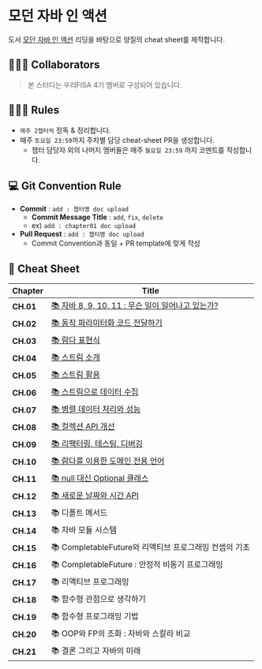 # 모던 자바 인 액션

도서 [모던 자바 인 액션](https://m.yes24.com/Goods/Detail/78660184) 리딩을 바탕으로 양질의 cheat sheet를 제작합니다.

## 🏄🏻‍♂️ Collaborators

> 본 스터디는 우리FISA 4기 멤버로 구성되어 있습니다.
> 

## 🏊🏻‍♀️ Rules

- `매주 2챕터씩` 정독 & 정리합니다. 
- 매주 `토요일 23:59`까지 주차별 담당 cheat-sheet PR을 생성합니다.
    - 챕터 담당자 외의 나머지 멤버들은 매주 `월요일 23:59` 까지 코멘트를 작성합니다.

## 💻 Git Convention Rule

- **Commit** : `add : 챕터명 doc upload`
    - **Commit Message Title** : `add`, `fix`, `delete`
    - ex) `add : chapter01 doc upload`
- **Pull Request** : `add : 챕터명 doc upload`
    - Commit Convention과 동일 + PR template에 맞게 작성

## 📎 Cheat Sheet

| **Chapter** | **Title** |
| --- | --- |
| **CH.01** | [📚 자바 8, 9, 10, 11 : 무슨 일이 일어나고 있는가?](https://github.com/ryuseunghan/java-in-action-study/blob/main/1%EC%9E%A5%20%EC%9E%90%EB%B0%94%208%2C%209%2C%2010%2C%2011%20%20%EB%AC%B4%EC%8A%A8%20%EC%9D%BC%EC%9D%B4%20%EC%9D%BC%EC%96%B4%EB%82%98%EA%B3%A0%20%EC%9E%88%EB%8A%94%EA%B0%80/ch1.md)|
| **CH.02** | [📚 동작 파라미터화 코드 전달하기](https://github.com/ryuseunghan/java-in-action-study/blob/main/2%EC%9E%A5%20%EB%8F%99%EC%A0%81%20%ED%8C%8C%EB%9D%BC%EB%AF%B8%ED%84%B0%ED%99%94%20%EC%BD%94%EB%93%9C%20%EC%A0%84%EB%8B%AC%ED%95%98%EA%B8%B0/ch2.md)|
| **CH.03** | <a href="3장 람다 표현식/ch3.md">📚 람다 표현식</a> |
| **CH.04** | <a href="4장 스트림 소개/ch4.md">📚 스트림 소개</a> |
| **CH.05** | [📚 스트림 활용](https://github.com/ryuseunghan/java-in-action-study/blob/main/5%EC%9E%A5%20%EC%8A%A4%ED%8A%B8%EB%A6%BC%20%ED%99%9C%EC%9A%A9/ch5.md) |
| **CH.06** | [📚 스트림으로 데이터 수집](https://github.com/ryuseunghan/java-in-action-study/blob/main/6%EC%9E%A5%20%EC%8A%A4%ED%8A%B8%EB%A6%BC%EC%9C%BC%EB%A1%9C%20%EB%8D%B0%EC%9D%B4%ED%84%B0%20%EC%88%98%EC%A7%91/ch6.md) |
| **CH.07** | [📚 병렬 데이터 처리와 성능](https://github.com/ryuseunghan/java-in-action-study/blob/main/7%EC%9E%A5%20%EB%B3%91%EB%A0%AC%20%EB%8D%B0%EC%9D%B4%ED%84%B0%20%EC%B2%98%EB%A6%AC%EC%99%80%20%EC%84%B1%EB%8A%A5/ch7.md) |
| **CH.08** | [📚 컬렉션 API 개선](https://github.com/ryuseunghan/java-in-action-study/blob/main/8%EC%9E%A5%20%EC%BB%AC%EB%A0%89%EC%85%98%20API%20%EA%B0%9C%EC%84%A0/ch8.md) |
| **CH.09** | [📚 리팩터링, 테스팅, 디버깅](https://github.com/ryuseunghan/java-in-action-study/blob/main/9%EC%9E%A5%20%EB%A6%AC%ED%8C%A9%ED%86%A0%EB%A7%81%2C%20%ED%85%8C%EC%8A%A4%ED%8C%85%2C%20%EB%94%94%EB%B2%84%EA%B9%85/ch9.md) |
| **CH.10** | [📚 람다를 이용한 도메인 전용 언어](https://github.com/ryuseunghan/java-in-action-study/blob/main/10%EC%9E%A5%20%EB%9E%8C%EB%8B%A4%EB%A5%BC%20%EC%9D%B4%EC%9A%A9%ED%95%9C%20%EB%8F%84%EB%A9%94%EC%9D%B8%20%EC%A0%84%EC%9A%A9%20%EC%96%B8%EC%96%B4/ch10.md) |
| **CH.11** | [📚 null 대신 Optional 클래스](https://github.com/ryuseunghan/java-in-action-study/blob/main/11%EC%9E%A5%20null%20%EB%8C%80%EC%8B%A0%20Optional%20%ED%81%B4%EB%9E%98%EC%8A%A4/ch11.md) |
| **CH.12** | [📚 새로운 날짜와 시간 API](https://github.com/ryuseunghan/java-in-action-study/blob/main/12%EC%9E%A5%20%EC%83%88%EB%A1%9C%EC%9A%B4%20%EB%82%A0%EC%A7%9C%EC%99%80%20%EC%8B%9C%EA%B0%84%20API/ch12.md) |
| **CH.13** | 📚 디폴트 메서드 |
| **CH.14** | 📚 자바 모듈 시스템 |
| **CH.15** | 📚 CompletableFuture와 리액티브 프로그래밍 컨셉의 기초 |
| **CH.16** | 📚 CompletableFuture : 안정적 비동기 프로그래밍 |
| **CH.17** | 📚 리액티브 프로그래밍 |
| **CH.18** | 📚 함수형 관점으로 생각하기 |
| **CH.19** | 📚 함수형 프로그래밍 기법 |
| **CH.20** | 📚 OOP와 FP의 조화 : 자바와 스칼라 비교 |
| **CH.21** | 📚 결론 그리고 자바의 미래 |
